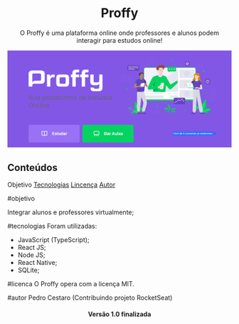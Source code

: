 

<h1 align="center"> Proffy </h1>

<p align="center"> O Proffy é uma plataforma online onde professores e alunos podem interagir para estudos online!</p>

<img src="https://github.com/PedroCestaro/Proffy_App/blob/master/proffy_images/landing.png" alt="banner"/>

<br>
<h2>Conteúdos</h2>
<p align="center>
<a href="#objetivo">Objetivo</a>
<a href="#tecnologias">Tecnologias</a>
<a href="#licenca">Lincença</a>
<a href="#autor">Autor</a>
</p>

#objetivo

Integrar alunos e professores virtualmente;

#tecnologias
Foram utilizadas:
- JavaScript (TypeScript);
- React JS;
- Node JS;
- React Native;
- SQLite;

#licenca
O Proffy opera com a licença MIT.

#autor
Pedro Cestaro (Contribuindo projeto RocketSeat)

<h4 align="center"> Versão 1.0 finalizada </h4>
